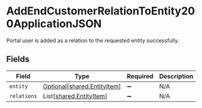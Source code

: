 # AddEndCustomerRelationToEntity200ApplicationJSON

Portal user is added as a relation to the requested entity successfully.


## Fields

| Field                                                            | Type                                                             | Required                                                         | Description                                                      |
| ---------------------------------------------------------------- | ---------------------------------------------------------------- | ---------------------------------------------------------------- | ---------------------------------------------------------------- |
| `entity`                                                         | [Optional[shared.EntityItem]](../../models/shared/entityitem.md) | :heavy_minus_sign:                                               | N/A                                                              |
| `relations`                                                      | List[[shared.EntityItem](../../models/shared/entityitem.md)]     | :heavy_minus_sign:                                               | N/A                                                              |